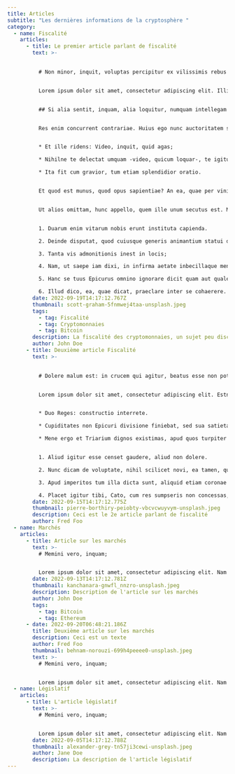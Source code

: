 ```yaml
---
title: Articles
subtitle: "Les dernières informations de la cryptosphère "
category:
  - name: Fiscalité
    articles:
      - title: Le premier article parlant de fiscalité
        text: >-
          

          # Non minor, inquit, voluptas percipitur ex vilissimis rebus quam ex pretiosissimis.


          Lorem ipsum dolor sit amet, consectetur adipiscing elit. Illis videtur, qui illud non dubitant bonum dicere -; Universa enim illorum ratione cum tota vestra confligendum puto. Egone quaeris, inquit, quid sentiam? [Si longus, levis.](http://loripsum.net/) Aeque enim contingit omnibus fidibus, ut incontentae sint. **Ratio enim nostra consentit, pugnat oratio.** Duo Reges: constructio interrete. Quorum sine causa fieri nihil putandum est. Omnia contraria, quos etiam insanos esse vultis. *Poterat autem inpune;* At iam decimum annum in spelunca iacet. Aut haec tibi, Torquate, sunt vituperanda aut patrocinium voluptatis repudiandum.


          ## Si alia sentit, inquam, alia loquitur, numquam intellegam quid sentiat;


          Res enim concurrent contrariae. Huius ego nunc auctoritatem sequens idem faciam. Non elogia monimentorum id significant, velut hoc ad portam: Hunc unum plurimae consentiunt gentes populi primarium fuisse virum. *An hoc usque quaque, aliter in vita?* Est igitur officium eius generis, quod nec in bonis ponatur nec in contrariis. Immo videri fortasse. O magnam vim ingenii causamque iustam, cur nova existeret disciplina! Perge porro. [Quod equidem non reprehendo;](http://loripsum.net/) Si quicquam extra virtutem habeatur in bonis.


          * Et ille ridens: Video, inquit, quid agas;

          * Nihilne te delectat umquam -video, quicum loquar-, te igitur, Torquate, ipsum per se nihil delectat?

          * Ita fit cum gravior, tum etiam splendidior oratio.


          Et quod est munus, quod opus sapientiae? An ea, quae per vinitorem antea consequebatur, per se ipsa curabit? Est enim tanti philosophi tamque nobilis audacter sua decreta defendere. **Quis non odit sordidos, vanos, leves, futtiles?**


          Ut alios omittam, hunc appello, quem ille unum secutus est. Minime vero, inquit ille, consentit. Quem si tenueris, non modo meum Ciceronem, sed etiam me ipsum abducas licebit. [Omnis enim est natura diligens sui.](http://loripsum.net/) Tu enim ista lenius, hic Stoicorum more nos vexat. **Prioris generis est docilitas, memoria;**


          1. Duarum enim vitarum nobis erunt instituta capienda.

          2. Deinde disputat, quod cuiusque generis animantium statui deceat extremum.

          3. Tanta vis admonitionis inest in locis;

          4. Nam, ut saepe iam dixi, in infirma aetate inbecillaque mente vis naturae quasi per caliginem cernitur;

          5. Hanc se tuus Epicurus omnino ignorare dicit quam aut qualem esse velint qui honestate summum bonum metiantur.

          6. Illud dico, ea, quae dicat, praeclare inter se cohaerere.
        date: 2022-09-19T14:17:12.767Z
        thumbnail: scott-graham-5fnmwej4taa-unsplash.jpeg
        tags:
          - tag: Fiscalité
          - tag: Cryptomonnaies
          - tag: Bitcoin
        description: La fiscalité des cryptomonnaies, un sujet peu discuté
        author: John Doe
      - title: Deuxième article Fiscalité
        text: >-
          

          # Dolere malum est: in crucem qui agitur, beatus esse non potest.


          Lorem ipsum dolor sit amet, consectetur adipiscing elit. Estne, quaeso, inquam, sitienti in bibendo voluptas? Hoc etsi multimodis reprehendi potest, tamen accipio, quod dant. **Itaque ab his ordiamur.** Quasi ego id curem, quid ille aiat aut neget.


          * Duo Reges: constructio interrete.

          * Cupiditates non Epicuri divisione finiebat, sed sua satietate.

          * Mene ergo et Triarium dignos existimas, apud quos turpiter loquare?


          1. Aliud igitur esse censet gaudere, aliud non dolere.

          2. Nunc dicam de voluptate, nihil scilicet novi, ea tamen, quae te ipsum probaturum esse confidam.

          3. Apud imperitos tum illa dicta sunt, aliquid etiam coronae datum;

          4. Placet igitur tibi, Cato, cum res sumpseris non concessas, ex illis efficere, quod velis?
        date: 2022-09-15T14:17:12.775Z
        thumbnail: pierre-borthiry-peiobty-vbcvcwuyvym-unsplash.jpeg
        description: Ceci est le 2e article parlant de fiscalité
        author: Fred Foo
  - name: Marchés
    articles:
      - title: Article sur les marchés
        text: >-
          # Memini vero, inquam;


          Lorem ipsum dolor sit amet, consectetur adipiscing elit. Nam si propter voluptatem, quae est ista laus, quae possit e macello peti? **Age sane, inquam.** Te autem hortamur omnes, currentem quidem, ut spero, ut eos, quos novisse vis, imitari etiam velis. Duo Reges: constructio interrete. Cuius similitudine perspecta in formarum specie ac dignitate transitum est ad honestatem dictorum atque factorum. Qua tu etiam inprudens utebare non numquam. Nec vero hoc oratione solum, sed multo magis vita et factis et moribus comprobavit. Animi enim quoque dolores percipiet omnibus partibus maiores quam corporis.
        date: 2022-09-13T14:17:12.781Z
        thumbnail: kanchanara-gnwfl_nnzro-unsplash.jpeg
        description: Description de l'article sur les marchés
        author: John Doe
        tags:
          - tag: Bitcoin
          - tag: Ethereum
      - date: 2022-09-20T06:48:21.186Z
        title: Deuxième article sur les marchés
        description: Ceci est un texte
        author: Fred Foo
        thumbnail: behnam-norouzi-699h4peeee0-unsplash.jpeg
        text: >-
          # Memini vero, inquam;


          Lorem ipsum dolor sit amet, consectetur adipiscing elit. Nam si propter voluptatem, quae est ista laus, quae possit e macello peti? **Age sane, inquam.** Te autem hortamur omnes, currentem quidem, ut spero, ut eos, quos novisse vis, imitari etiam velis. Duo Reges: constructio interrete. Cuius similitudine perspecta in formarum specie ac dignitate transitum est ad honestatem dictorum atque factorum. Qua tu etiam inprudens utebare non numquam. Nec vero hoc oratione solum, sed multo magis vita et factis et moribus comprobavit. Animi enim quoque dolores percipiet omnibus partibus maiores quam corporis.
  - name: Législatif
    articles:
      - title: L'article législatif
        text: >-
          # Memini vero, inquam;


          Lorem ipsum dolor sit amet, consectetur adipiscing elit. Nam si propter voluptatem, quae est ista laus, quae possit e macello peti? **Age sane, inquam.** Te autem hortamur omnes, currentem quidem, ut spero, ut eos, quos novisse vis, imitari etiam velis. Duo Reges: constructio interrete. Cuius similitudine perspecta in formarum specie ac dignitate transitum est ad honestatem dictorum atque factorum. Qua tu etiam inprudens utebare non numquam. Nec vero hoc oratione solum, sed multo magis vita et factis et moribus comprobavit. Animi enim quoque dolores percipiet omnibus partibus maiores quam corporis.
        date: 2022-09-05T14:17:12.788Z
        thumbnail: alexander-grey-tn57ji3cewi-unsplash.jpeg
        author: Jane Doe
        description: La description de l'article législatif
---
```

